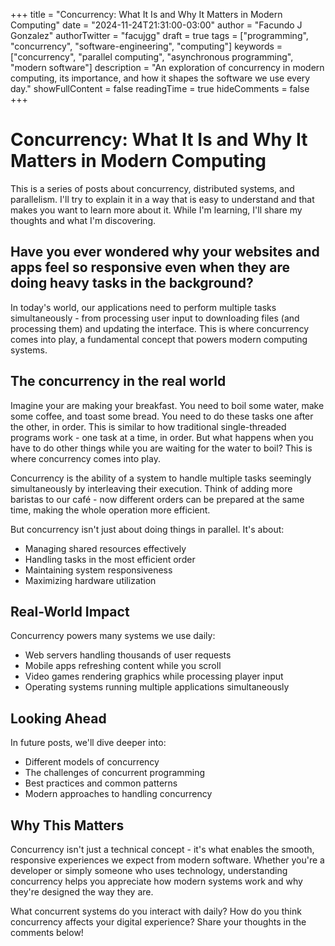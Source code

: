+++
title = "Concurrency: What It Is and Why It Matters in Modern Computing"
date = "2024-11-24T21:31:00-03:00"
author = "Facundo J Gonzalez"
authorTwitter = "facujgg"
draft = true
tags = ["programming", "concurrency", "software-engineering", "computing"]
keywords = ["concurrency", "parallel computing", "asynchronous programming", "modern software"]
description = "An exploration of concurrency in modern computing, its importance, and how it shapes the software we use every day."
showFullContent = false
readingTime = true
hideComments = false
+++

# Concurrency: What It Is and Why It Matters in Modern Computing

This is a series of posts about concurrency, distributed systems, and parallelism. I'll try to explain it in a way that is easy to understand and that makes you want to learn more about it. While I'm learning, I'll share my thoughts and what I'm discovering.

## Have you ever wondered why your websites and apps feel so responsive even when they are doing heavy tasks in the background?

In today's world, our applications need to perform multiple tasks simultaneously - from processing user input to downloading files (and processing them) and updating the interface. This is where concurrency comes into play, a fundamental concept that powers modern computing systems.

## The concurrency in the real world

Imagine your are making your breakfast. You need to boil some water, make some coffee, and toast some bread. You need to do these tasks one after the other, in order. This is similar to how traditional single-threaded programs work - one task at a time, in order. But what happens when you have to do other things while you are waiting for the water to boil? This is where concurrency comes into play.

Concurrency is the ability of a system to handle multiple tasks seemingly simultaneously by interleaving their execution. Think of adding more baristas to our café - now different orders can be prepared at the same time, making the whole operation more efficient.

But concurrency isn't just about doing things in parallel. It's about:

- Managing shared resources effectively
- Handling tasks in the most efficient order
- Maintaining system responsiveness
- Maximizing hardware utilization

## Real-World Impact

Concurrency powers many systems we use daily:

- Web servers handling thousands of user requests
- Mobile apps refreshing content while you scroll
- Video games rendering graphics while processing player input
- Operating systems running multiple applications simultaneously

## Looking Ahead

In future posts, we'll dive deeper into:

- Different models of concurrency
- The challenges of concurrent programming
- Best practices and common patterns
- Modern approaches to handling concurrency

## Why This Matters

Concurrency isn't just a technical concept - it's what enables the smooth, responsive experiences we expect from modern software. Whether you're a developer or simply someone who uses technology, understanding concurrency helps you appreciate how modern systems work and why they're designed the way they are.

What concurrent systems do you interact with daily? How do you think concurrency affects your digital experience? Share your thoughts in the comments below!
